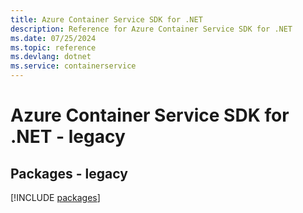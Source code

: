```yaml
---
title: Azure Container Service SDK for .NET
description: Reference for Azure Container Service SDK for .NET
ms.date: 07/25/2024
ms.topic: reference
ms.devlang: dotnet
ms.service: containerservice
---
```

# Azure Container Service SDK for .NET - legacy
## Packages - legacy
[!INCLUDE [packages](container-service-index.md)]